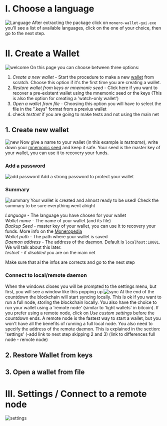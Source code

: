 # I. Choose a language
![Language](/media/language.png)
After extracting the package click on `monero-wallet-gui.exe` you'll see a list of available languages, click on the one of your choice, then go to the next step.

# II. Create a Wallet
![welcome](/media/welcome.png)
On this page you can choose between three options:

1. *Create a new wallet* - Start the procedure to make a new [wallet](https://getmonero.org/resources/moneropedia/wallet.html) from scratch. Choose this option if it's the first time you are creating a wallet.
2. *Restore wallet from keys or mnemonic seed* - Click here if you want to recover a pre-existent wallet using the mnemonic seed or the keys (This is also the option for creating a 'watch-only wallet')
3. *Open a wallet from file* - Choosing this option you will have to select the file in the ".keys" format from a previus wallet
4. check *testnet* if you are going to make tests and not using the main net

## 1. Create new wallet
![new](/media/create_new.png)
Now give a name to your wallet (in this example is *testname*), write down your [mnemonic seed](https://getmonero.org/resources/moneropedia/mnemonicseed.html) and keep it safe. Your seed is the master key of your wallet, you can use it to recovery your funds.

### Add a password
![add password](/media/password.png)
Add a strong password to protect your wallet

### Summary
![summary](/media/summary.png)
Your wallet is created and almost ready to be used!
Check the summary to be sure everything went alright
&nbsp;

*Language* - The language you have chosen for your wallet    
*Wallet name* - The name of your wallet (and its file)    
*Backup Seed* - master key of your wallet, you can use it to recovery your funds. More info on the [Moneropedia](https://getmonero.org/resources/moneropedia/mnemonicseed.html)    
*Wallet path* - The path where your wallet is saved    
*Daemon address* - The address of the daemon. Default is `localhost:18081`. We will talk about this later.    
*testnet* - if *disabled* you are on the main net

Make sure that al the infos are corrects and go to the next step

### Connect to local/remote daemon
When the windows closes you will be prompted to the settings menu, but first, you will see a window like this popping up
![sync](/media/sync.png)
At the end of the countdown the blockchain will start syncing locally. This is ok if you want to run a full node, storing the blockchain locally. You also have the choice to run your wallet using a 'remote node' (similar to 'light wallets' in bitcoin). If you prefer using a remote node, click on *Use custom settings* before the countdown ends.
A remote node is the fastest way to start a wallet, but you won't have all the benefits of running a full local node. You also need to specify the address of the remote daemon. This is explained in the section: 'settings' (-add link to next step skipping 2 and 3)
(link to differences full node - remote node)


## 2. Restore Wallet from keys

## 3. Open a wallet from file

# III. Settings / Connect to a remote node
![settings](/media/settings.png)
